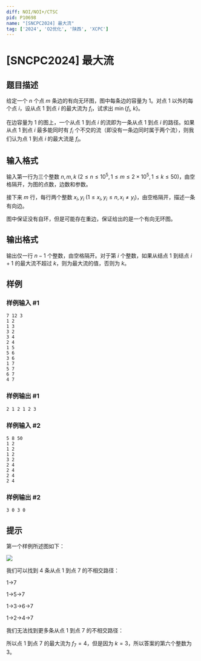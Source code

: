 ```yaml
---
diff: NOI/NOI+/CTSC
pid: P10698
name: "[SNCPC2024] 最大流"
tag: ['2024', 'O2优化', '陕西', 'XCPC']
---
```

# [SNCPC2024] 最大流
## 题目描述

给定一个 $n$ 个点 $m$ 条边的有向无环图，图中每条边的容量为 $1$。对点 $1$ 以外的每个点 $i$，设从点 $1$ 到点 $i$ 的最大流为 $f_i$，试求出 $\min\{f_i,\ k\}$。

在边容量为 $1$ 的图上，一个从点 $1$ 到点 $i$ 的流即为一条从点 $1$ 到点 $i$ 的路径。如果从点 $1$ 到点 $i$ 最多能同时有 $f_i$ 个不交的流（即没有一条边同时属于两个流），则我们认为点 $1$ 到点 $i$ 的最大流是 $f_i$。
## 输入格式

输入第一行为三个整数 $n, m, k$ ($2 \leq n \leq 10^5, 1 \leq m \leq 2 \times 10^5, 1 \leq k \leq 50$)，由空格隔开，为图的点数，边数和参数。

接下来 $m$ 行，每行两个整数 $x_i,y_i$ ($1 \leq x_i, y_i \leq n, x_i \neq y_i$)，由空格隔开，描述一条有向边。

图中保证没有自环，但是可能存在重边，保证给出的是一个有向无环图。

## 输出格式

输出仅一行 $n-1$ 个整数，由空格隔开。对于第 $i$ 个整数，如果从结点 $1$ 到结点 $i+1$ 的最大流不超过 $k$，则为最大流的值，否则为 $k$。

## 样例

### 样例输入 #1
```
7 12 3
1 2
1 3
3 2
3 4
2 4
1 5
5 6
3 6
1 7
5 7
6 7
4 7

```
### 样例输出 #1
```
2 1 2 1 2 3 

```
### 样例输入 #2
```
5 8 50
1 2
1 2
1 2
3 2
2 4
2 4
2 4
2 4

```
### 样例输出 #2
```
3 0 3 0 

```
## 提示



第一个样例所述图如下：

![](https://cdn.luogu.com.cn/upload/image_hosting/5sl6gmj6.png)


我们可以找到 $4$ 条从点 $1$ 到点 $7$ 的不相交路径：

$\text{1->7}$

$\text{1->5->7}$

$\text{1->3->6->7}$

$\text{1->2->4->7}$

我们无法找到更多条从点 $1$ 到点 $7$ 的不相交路径：


所以点 $1$ 到点 $7$ 的最大流为 $f_7=4$，但是因为 $k=3$，所以答案的第六个整数为 $3$。
